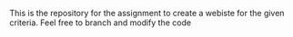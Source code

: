This is the repository for the assignment to create a webiste for the given criteria. Feel free to branch and modify the code
